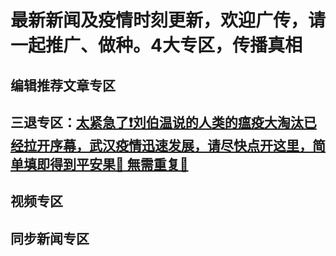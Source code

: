 # 最新新闻及疫情时刻更新，欢迎广传，请一起推广、做种。4大专区，传播真相

## 编辑推荐文章专区

## 三退专区：[太紧急了❗️刘伯温说的人类的瘟疫大淘汰已经拉开序幕，武汉疫情迅速发展，请尽快点开这里，简单填即得到平安果🍎 無需重复📩](https://github.com/begood0513/goodnews/blob/master/quit/letter.md)

## 视频专区

## 同步新闻专区
